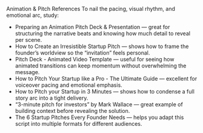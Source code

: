 Animation & Pitch References
To nail the pacing, visual rhythm, and emotional arc, study:  
- Preparing an Animation Pitch Deck & Presentation — great for structuring the narrative beats and knowing how much detail to reveal per scene.  
- How to Create an Irresistible Startup Pitch — shows how to frame the founder’s worldview so the “invitation” feels personal.  
- Pitch Deck - Animated Video Template — useful for seeing how animated transitions can keep momentum without overwhelming the message.  
- How to Pitch Your Startup like a Pro - The Ultimate Guide — excellent for voiceover pacing and emotional emphasis.  
- How to Pitch your Startup in 3 Minutes — shows how to condense a full story arc into a tight delivery.  
- “3-minute pitch for investors” by Mark Wallace — great example of building context before revealing the solution.  
- The 6 Startup Pitches Every Founder Needs — helps you adapt this script into multiple formats for different audiences. 
